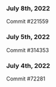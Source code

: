 ### July 8th, 2022

Commit #221559

### July 5th, 2022

Commit #314353


### July 4th, 2022

Commit #72281
